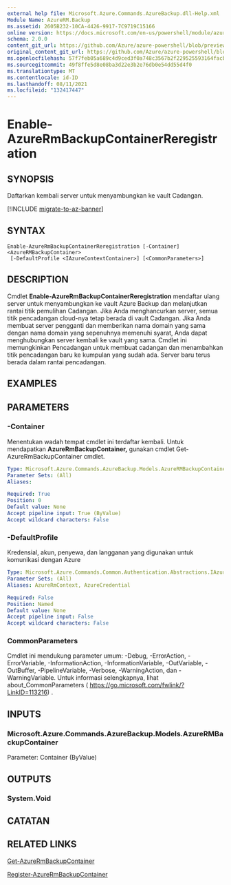 ```yaml
---
external help file: Microsoft.Azure.Commands.AzureBackup.dll-Help.xml
Module Name: AzureRM.Backup
ms.assetid: 2605B232-10CA-4426-9917-7C9719C15166
online version: https://docs.microsoft.com/en-us/powershell/module/azurerm.backup/enable-azurermbackupcontainerreregistration
schema: 2.0.0
content_git_url: https://github.com/Azure/azure-powershell/blob/preview/src/ResourceManager/AzureBackup/Commands.AzureBackup/help/Enable-AzureRmBackupContainerReregistration.md
original_content_git_url: https://github.com/Azure/azure-powershell/blob/preview/src/ResourceManager/AzureBackup/Commands.AzureBackup/help/Enable-AzureRmBackupContainerReregistration.md
ms.openlocfilehash: 57f7feb05a689c4d9ced3f0a748c3567b2f229525593164facb583cdaedc6f9f
ms.sourcegitcommit: 49f8ffe5d8e08ba3d22e3b2e76db0e54dd55d4f0
ms.translationtype: MT
ms.contentlocale: id-ID
ms.lasthandoff: 08/11/2021
ms.locfileid: "132417447"
---
```

# Enable-AzureRmBackupContainerReregistration

## SYNOPSIS
Daftarkan kembali server untuk menyambungkan ke vault Cadangan.

[!INCLUDE [migrate-to-az-banner](../../includes/migrate-to-az-banner.md)]

## SYNTAX

```
Enable-AzureRmBackupContainerReregistration [-Container] <AzureRMBackupContainer>
 [-DefaultProfile <IAzureContextContainer>] [<CommonParameters>]
```

## DESCRIPTION
Cmdlet **Enable-AzureRmBackupContainerReregistration** mendaftar ulang server untuk menyambungkan ke vault Azure Backup dan melanjutkan rantai titik pemulihan Cadangan.
Jika Anda menghancurkan server, semua titik pencadangan cloud-nya tetap berada di vault Cadangan.
Jika Anda membuat server pengganti dan memberikan nama domain yang sama dengan nama domain yang sepenuhnya memenuhi syarat, Anda dapat menghubungkan server kembali ke vault yang sama.
Cmdlet ini memungkinkan Pencadangan untuk membuat cadangan dan menambahkan titik pencadangan baru ke kumpulan yang sudah ada.
Server baru terus berada dalam rantai pencadangan.

## EXAMPLES

## PARAMETERS

### -Container
Menentukan wadah tempat cmdlet ini terdaftar kembali.
Untuk mendapatkan **AzureRmBackupContainer,** gunakan cmdlet Get-AzureRmBackupContainer cmdlet.

```yaml
Type: Microsoft.Azure.Commands.AzureBackup.Models.AzureRMBackupContainer
Parameter Sets: (All)
Aliases:

Required: True
Position: 0
Default value: None
Accept pipeline input: True (ByValue)
Accept wildcard characters: False
```

### -DefaultProfile
Kredensial, akun, penyewa, dan langganan yang digunakan untuk komunikasi dengan Azure

```yaml
Type: Microsoft.Azure.Commands.Common.Authentication.Abstractions.IAzureContextContainer
Parameter Sets: (All)
Aliases: AzureRmContext, AzureCredential

Required: False
Position: Named
Default value: None
Accept pipeline input: False
Accept wildcard characters: False
```

### CommonParameters
Cmdlet ini mendukung parameter umum: -Debug, -ErrorAction, -ErrorVariable, -InformationAction, -InformationVariable, -OutVariable, -OutBuffer, -PipelineVariable, -Verbose, -WarningAction, dan -WarningVariable. Untuk informasi selengkapnya, lihat about_CommonParameters ( https://go.microsoft.com/fwlink/?LinkID=113216) .

## INPUTS

### Microsoft.Azure.Commands.AzureBackup.Models.AzureRMBackupContainer
Parameter: Container (ByValue)

## OUTPUTS

### System.Void

## CATATAN

## RELATED LINKS

[Get-AzureRmBackupContainer](./Get-AzureRmBackupContainer.md)

[Register-AzureRmBackupContainer](./Register-AzureRmBackupContainer.md)


